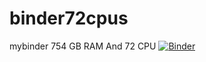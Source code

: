 # binder72cpus
mybinder 754 GB RAM And 72 CPU
[![Binder](https://mybinder.org/badge_logo.svg)](https://mybinder.org/v2/git/https%3A%2F%2Fgithub.com%2FSneaky98%2Fbinder72cpus.git/main)
